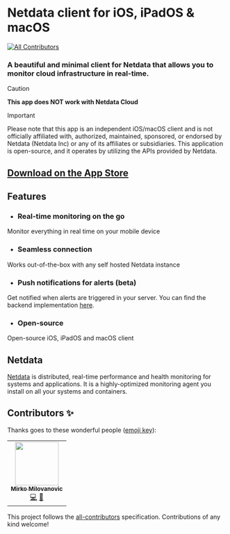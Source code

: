 # Netdata client for iOS, iPadOS & macOS
[![All Contributors](https://img.shields.io/badge/all_contributors-1-orange.svg?style=flat-square)](#contributors-)

### A beautiful and minimal client for Netdata that allows you to monitor cloud infrastructure in real-time.

> [!CAUTION]
> **This app does NOT work with Netdata Cloud**

> [!IMPORTANT]  
> Please note that this app is an independent iOS/macOS client and is not officially affiliated with, authorized, maintained, sponsored, or endorsed by Netdata (Netdata Inc) or any of its affiliates or subsidiaries. This application is open-source, and it operates by utilizing the APIs provided by Netdata.

## [Download on the App Store](https://apps.apple.com/us/app/netdata-server-monitoring/id1525322870)

## Features

- ### Real-time monitoring on the go
Monitor everything in real time on your mobile device

- ### Seamless connection
Works out-of-the-box with any self hosted Netdata instance

- ### Push notifications for alerts (beta)
Get notified when alerts are triggered in your server.
You can find the backend implementation [here](https://github.com/arjunkomath/netdata-functions).

- ### Open-source
Open-source iOS, iPadOS and macOS client

## Netdata

[Netdata](https://github.com/netdata/netdata) is distributed, real-time performance and health monitoring for systems and applications. It is a highly-optimized monitoring agent you install on all your systems and containers.

## Contributors ✨

Thanks goes to these wonderful people ([emoji key](https://allcontributors.org/docs/en/emoji-key)):

<!-- ALL-CONTRIBUTORS-LIST:START - Do not remove or modify this section -->
<!-- prettier-ignore-start -->
<!-- markdownlint-disable -->
<table>
  <tr>
    <td align="center"><a href="https://github.com/kobimx"><img src="https://avatars3.githubusercontent.com/u/1266640?v=4" width="100px;" alt=""/><br /><sub><b>Mirko Milovanovic</b></sub></a><br /><a href="https://github.com/arjunkomath/netdata-ios/commits?author=kobimx" title="Code">💻</a> <a href="#design-kobimx" title="Design">🎨</a></td>
  </tr>
</table>

<!-- markdownlint-enable -->
<!-- prettier-ignore-end -->
<!-- ALL-CONTRIBUTORS-LIST:END -->

This project follows the [all-contributors](https://github.com/all-contributors/all-contributors) specification. Contributions of any kind welcome!
